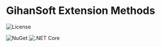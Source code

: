 # GihanSoft Extension Methods

![License](https://img.shields.io/github/license/GihanSoft/ExtensionMethods)

![NuGet](https://img.shields.io/nuget/v/GihanSoft.ExtensionMethods)
![.NET Core](https://github.com/GihanSoft/ExtensionMethods/workflows/.NET%20Core/badge.svg)
